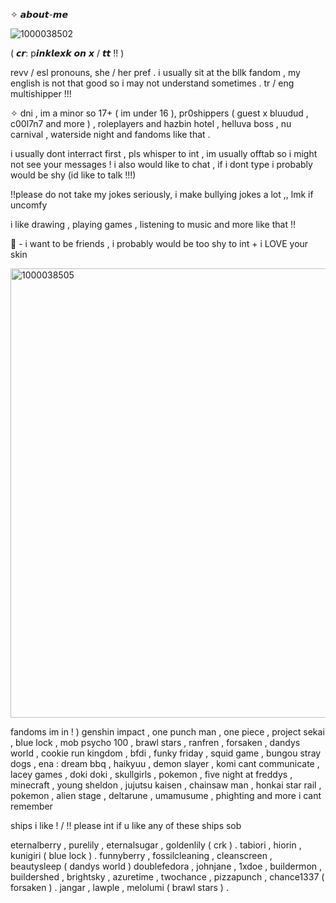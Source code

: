   ✧ 𝙖𝙗𝙤𝙪𝙩-𝙢𝙚

![1000038502](https://github.com/user-attachments/assets/c1f1af1e-1c4e-42fa-826b-65e23d00a849)


( 𝙘𝙧: p𝙞𝙣𝙠𝙡𝙚𝙭𝙠 𝙤𝙣 𝙭 / 𝙩𝙩 !! )

revv / esl pronouns, she / her pref . i usually sit at the bllk fandom , my english is not that good so i may not understand sometimes . tr / eng multishipper !!!


✧ dni , im a minor so 17+ ( im under 16 ), pr0shippers ( guest x bluudud , c00l7n7 and more ) , roleplayers and hazbin hotel , helluva boss , nu carnival , waterside night and fandoms like that .


i usually dont interract first , pls whisper to int , im usually offtab so i might not see your messages !
i also would like to chat , if i dont type i probably would be shy (id like to talk !!!)

!!please do not take my jokes seriously, i make bullying jokes a lot ,, lmk if uncomfy


i like drawing , playing games , listening to music and more like that !!


👑 - i want to be friends , i probably would be too shy to int + i LOVE your skin


<img width="597" height="719" alt="1000038505" src="https://github.com/user-attachments/assets/f1ea903b-6bba-49f5-a6f1-69884126bfc0" />


fandoms im in ! ) genshin impact , one punch man , one piece , project sekai , blue lock , mob psycho 100 , brawl stars , ranfren , forsaken , dandys world , cookie run kingdom , bfdi , funky friday , squid game , bungou stray dogs , ena : dream bbq , haikyuu , demon slayer , komi cant communicate , lacey games , doki doki , skullgirls , pokemon , five night at freddys , minecraft , young sheldon , jujutsu kaisen , chainsaw man , honkai star rail , pokemon , alien stage , deltarune , umamusume , phighting and more i cant remember


ships i like ! / !! please int if u like any of these ships sob

eternalberry , purelily , eternalsugar , goldenlily ( crk ) .
tabiori , hiorin , kunigiri ( blue lock ) .
funnyberry , fossilcleaning , cleanscreen , beautysleep ( dandys world )
doublefedora , johnjane , 1xdoe , buildermon , buildershed , brightsky , azuretime , twochance , pizzapunch , chance1337 ( forsaken ) .
jangar , lawple , melolumi ( brawl stars ) .
